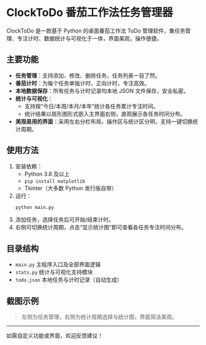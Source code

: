 # ClockToDo 番茄工作法任务管理器

ClockToDo 是一款基于 Python 的桌面番茄工作法 ToDo 管理软件，集任务管理、专注计时、数据统计与可视化于一体，界面美观，操作便捷。

## 主要功能

- **任务管理**：支持添加、修改、删除任务，任务列表一目了然。
- **番茄计时**：为每个任务单独计时，正向计时，专注高效。
- **本地数据保存**：所有任务与计时记录均本地 JSON 文件保存，安全私密。
- **统计与可视化**：
  - 支持按“今日/本周/本月/本年”统计各任务累计专注时间。
  - 统计结果以扇形图形式嵌入主界面右侧，直观展示各任务时间分布。
- **美观易用的界面**：采用左右分栏布局，操作区与统计区分明，支持一键切换统计周期。

## 使用方法

1. 安装依赖：
   - Python 3.8 及以上
   - `pip install matplotlib`
   - Tkinter（大多数 Python 发行版自带）
2. 运行：
   ```bash
   python main.py
   ```
3. 添加任务，选择任务后可开始/结束计时。
4. 右侧可切换统计周期，点击“显示统计图”即可查看各任务专注时间分布。

## 目录结构

- `main.py`         主程序入口及全部界面逻辑
- `stats.py`        统计与可视化支持模块
- `todo.json`       本地任务与计时记录（自动生成）

## 截图示例

> 左侧为任务管理，右侧为统计周期选择与统计图，界面简洁美观。

---

如需自定义功能或界面，欢迎反馈建议！
